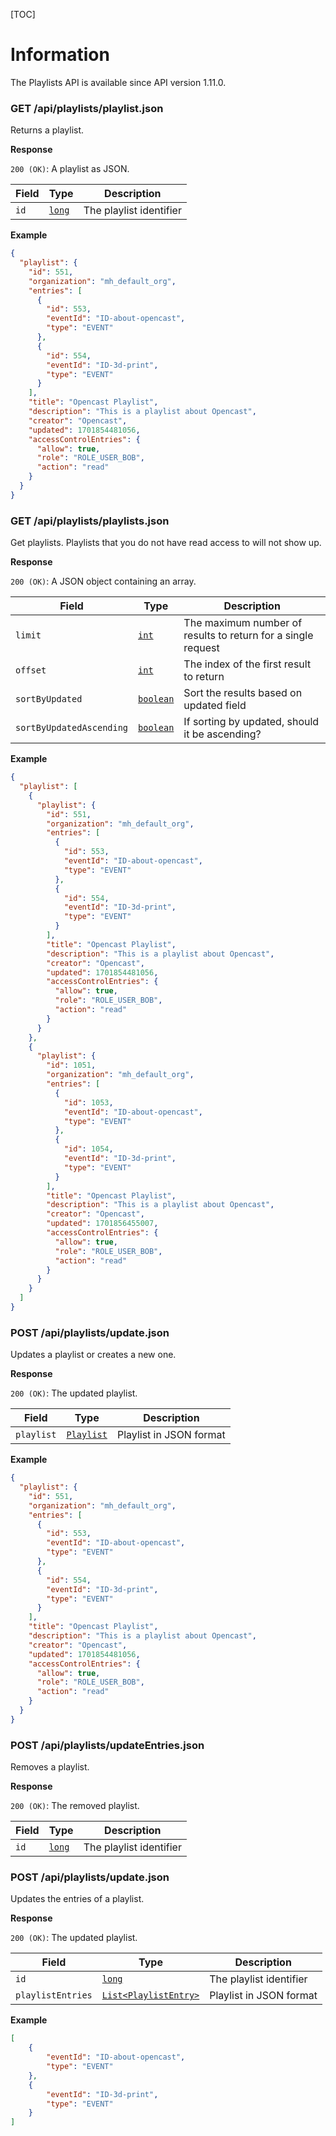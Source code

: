 [TOC]

# Information

The Playlists API is available since API version 1.11.0.

### GET /api/playlists/playlist.json

Returns a playlist.

__Response__

`200 (OK)`: A playlist as JSON.

| Field              | Type                        | Description                                               |
|--------------------|-----------------------------|-----------------------------------------------------------|
| `id`               | [`long`](types.md#basic)    | The playlist identifier                                   |


__Example__

```json
{
  "playlist": {
    "id": 551,
    "organization": "mh_default_org",
    "entries": [
      {
        "id": 553,
        "eventId": "ID-about-opencast",
        "type": "EVENT"
      },
      {
        "id": 554,
        "eventId": "ID-3d-print",
        "type": "EVENT"
      }
    ],
    "title": "Opencast Playlist",
    "description": "This is a playlist about Opencast",
    "creator": "Opencast",
    "updated": 1701854481056,
    "accessControlEntries": {
      "allow": true,
      "role": "ROLE_USER_BOB",
      "action": "read"
    }
  }
}
```

### GET /api/playlists/playlists.json

Get playlists. Playlists that you do not have read access to will not show up.

__Response__

`200 (OK)`: A JSON object containing an array.

| Field                    | Type                          | Description                                                  |
|--------------------------|-------------------------------|--------------------------------------------------------------|
| `limit`                  | [`int`](types.md#basic)       | The maximum number of results to return for a single request |
| `offset`                 | [`int`](types.md#basic)       | The index of the first result to return                      |
| `sortByUpdated`          | [`boolean`](types.md#basic)   | Sort the results based on updated field                      |
| `sortByUpdatedAscending` | [`boolean`](types.md#basic)   | If sorting by updated, should it be ascending?               |

__Example__

```json
{
  "playlist": [
    {
      "playlist": {
        "id": 551,
        "organization": "mh_default_org",
        "entries": [
          {
            "id": 553,
            "eventId": "ID-about-opencast",
            "type": "EVENT"
          },
          {
            "id": 554,
            "eventId": "ID-3d-print",
            "type": "EVENT"
          }
        ],
        "title": "Opencast Playlist",
        "description": "This is a playlist about Opencast",
        "creator": "Opencast",
        "updated": 1701854481056,
        "accessControlEntries": {
          "allow": true,
          "role": "ROLE_USER_BOB",
          "action": "read"
        }
      }
    },
    {
      "playlist": {
        "id": 1051,
        "organization": "mh_default_org",
        "entries": [
          {
            "id": 1053,
            "eventId": "ID-about-opencast",
            "type": "EVENT"
          },
          {
            "id": 1054,
            "eventId": "ID-3d-print",
            "type": "EVENT"
          }
        ],
        "title": "Opencast Playlist",
        "description": "This is a playlist about Opencast",
        "creator": "Opencast",
        "updated": 1701856455007,
        "accessControlEntries": {
          "allow": true,
          "role": "ROLE_USER_BOB",
          "action": "read"
        }
      }
    }
  ]
}
```

### POST /api/playlists/update.json

Updates a playlist or creates a new one.

__Response__

`200 (OK)`: The updated playlist.

| Field       | Type                            | Description             |
|-------------|---------------------------------|-------------------------|
| `playlist`  | [`Playlist`](types.md#Playlist) | Playlist in JSON format |


__Example__

```json
{
  "playlist": {
    "id": 551,
    "organization": "mh_default_org",
    "entries": [
      {
        "id": 553,
        "eventId": "ID-about-opencast",
        "type": "EVENT"
      },
      {
        "id": 554,
        "eventId": "ID-3d-print",
        "type": "EVENT"
      }
    ],
    "title": "Opencast Playlist",
    "description": "This is a playlist about Opencast",
    "creator": "Opencast",
    "updated": 1701854481056,
    "accessControlEntries": {
      "allow": true,
      "role": "ROLE_USER_BOB",
      "action": "read"
    }
  }
}
```

### POST /api/playlists/updateEntries.json

Removes a playlist.

__Response__

`200 (OK)`: The removed playlist.

| Field | Type                        | Description             |
|-------|-----------------------------|-------------------------|
| `id`  | [`long`](types.md#basic)    | The playlist identifier |


### POST /api/playlists/update.json

Updates the entries of a playlist.

__Response__

`200 (OK)`: The updated playlist.

| Field             | Type                                            | Description             |
|-------------------|-------------------------------------------------|-------------------------|
| `id`              | [`long`](types.md#basic)                        | The playlist identifier |
| `playlistEntries` | [`List<PlaylistEntry>`](types.md#PlaylistEntry) | Playlist in JSON format |


__Example__

```json
[
    {
        "eventId": "ID-about-opencast",
        "type": "EVENT"
    },
    {
        "eventId": "ID-3d-print",
        "type": "EVENT"
    }
]
```
